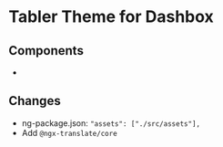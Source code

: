 # Tabler Theme for Dashbox

## Components
- 

## Changes
- ng-package.json: `"assets": ["./src/assets"],`
- Add `@ngx-translate/core`
